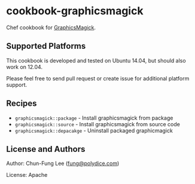 # cookbook-graphicsmagick

Chef cookbook for [GraphicsMagick](www.graphicsmagick.org).

## Supported Platforms

This cookbook is developed and tested on Ubuntu 14.04, but should also work on 12.04. 

Please feel free to send pull request or create issue for additional platform support.

## Recipes

* `graphicsmagick::package` - Install graphicsmagick from package
* `graphicsmagick::source` - Install graphicsmagick from source code
* `graphicsmagick::depacakge` - Uninstall packaged graphicmagick

## License and Authors

Author: Chun-Fung Lee (fung@polydice.com)

License: Apache
